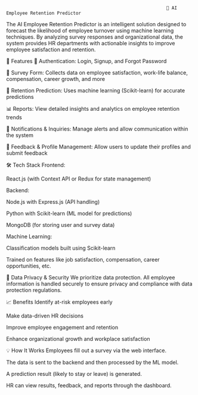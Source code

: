                                                                 🧠 AI Employee Retention Predictor

The AI Employee Retention Predictor is an intelligent solution designed to forecast the likelihood of employee turnover using machine learning techniques. By analyzing survey responses and organizational data, the system provides HR departments with actionable insights to improve employee satisfaction and retention.

🚀 Features
🔐 Authentication: Login, Signup, and Forgot Password

📝 Survey Form: Collects data on employee satisfaction, work-life balance, compensation, career growth, and more

🤖 Retention Prediction: Uses machine learning (Scikit-learn) for accurate predictions

📊 Reports: View detailed insights and analytics on employee retention trends

📨 Notifications & Inquiries: Manage alerts and allow communication within the system

🧾 Feedback & Profile Management: Allow users to update their profiles and submit feedback

🛠️ Tech Stack
Frontend:

React.js (with Context API or Redux for state management)



Backend:

Node.js with Express.js (API handling)

Python with Scikit-learn (ML model for predictions)

MongoDB (for storing user and survey data)

Machine Learning:

Classification models built using Scikit-learn

Trained on features like job satisfaction, compensation, career opportunities, etc.

🔐 Data Privacy & Security
We prioritize data protection. All employee information is handled securely to ensure privacy and compliance with data protection regulations.

📈 Benefits
Identify at-risk employees early

Make data-driven HR decisions

Improve employee engagement and retention

Enhance organizational growth and workplace satisfaction


💡 How It Works
Employees fill out a survey via the web interface.

The data is sent to the backend and then processed by the ML model.

A prediction result (likely to stay or leave) is generated.

HR can view results, feedback, and reports through the dashboard.

